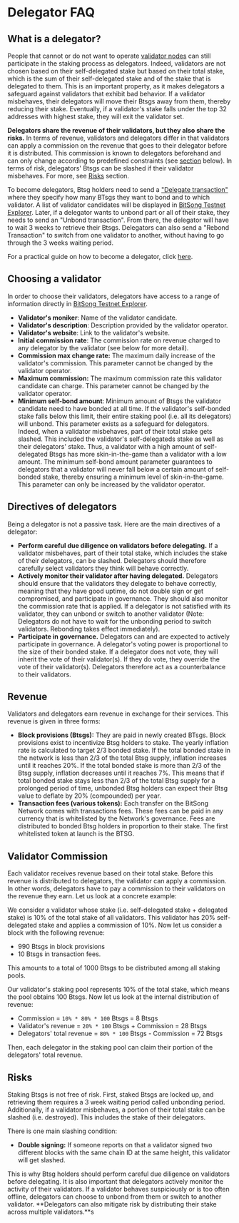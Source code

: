 # Delegator FAQ

## What is a delegator?

People that cannot or do not want to operate [validator nodes](..//validators/overview.md) can still participate in the staking process as delegators. Indeed, validators are not chosen based on their self-delegated stake but based on their total stake, which is the sum of their self-delegated stake and of the stake that is delegated to them. This is an important property, as it makes delegators a safeguard against validators that exhibit bad behavior. If a validator misbehaves, their delegators will move their Btsgs away from them, thereby reducing their stake. Eventually, if a validator's stake falls under the top 32 addresses with highest stake, they will exit the validator set.

**Delegators share the revenue of their validators, but they also share the risks.** In terms of revenue, validators and delegators differ in that validators can apply a commission on the revenue that goes to their delegator before it is distributed. This commission is known to delegators beforehand and can only change according to predefined constraints (see [section](#choosing-a-validator) below). In terms of risk, delegators' Btsgs can be slashed if their validator misbehaves. For more, see [Risks](#risks) section.

To become delegators, Btsg holders need to send a ["Delegate transaction"](./delegator-guide-cli.md#sending-transactions) where they specify how many BTsgs they want to bond and to which validator. A list of validator candidates will be displayed in [BitSong Testnet Explorer](https://testnet.explorebitsong.com). Later, if a delegator wants to unbond part or all of their stake, they needs to send an "Unbond transaction". From there, the delegator will have to wait 3 weeks to retrieve their Btsgs. Delegators can also send a "Rebond Transaction" to switch from one validator to another, without having to go through the 3 weeks waiting period. 

For a practical guide on how to become a delegator, click [here](./delegator-guide-cli.md).

## Choosing a validator

In order to choose their validators, delegators have access to a range of information directly in [BitSong Testnet Explorer](https://testnet.explorebitsong.com).

- **Validator's moniker**: Name of the validator candidate.
- **Validator's description**: Description provided by the validator operator.
- **Validator's website**: Link to the validator's website.
- **Initial commission rate**: The commission rate on revenue charged to any delegator by the validator (see below for more detail).
- **Commission max change rate:** The maximum daily increase of the validator's commission. This parameter cannot be changed by the validator operator. 
- **Maximum commission:** The maximum commission rate this validator candidate can charge. This parameter cannot be changed by the validator operator. 
- **Minimum self-bond amount**: Minimum amount of Btsgs the validator candidate need to have bonded at all time. If the validator's self-bonded stake falls below this limit, their entire staking pool (i.e. all its delegators) will unbond. This parameter exists as a safeguard for delegators. Indeed, when a validator misbehaves, part of their total stake gets slashed. This included the validator's self-delegateds stake as well as their delegators' stake. Thus, a validator with a high amount of self-delegated Btsgs has more skin-in-the-game than a validator with a low amount. The minimum self-bond amount parameter guarantees to delegators that a validator will never fall below a certain amount of self-bonded stake, thereby ensuring a minimum level of skin-in-the-game. This parameter can only be increased by the validator operator. 

## Directives of delegators

Being a delegator is not a passive task. Here are the main directives of a delegator:

- **Perform careful due diligence on validators before delegating.** If a validator misbehaves, part of their total stake, which includes the stake of their delegators, can be slashed. Delegators should therefore carefully select validators they think will behave correctly.
- **Actively monitor their validator after having delegated.** Delegators should ensure that the validators they delegate to behave correctly, meaning that they have good uptime, do not double sign or get compromised, and participate in governance. They should also monitor the commission rate that is applied. If a delegator is not satisfied with its validator, they can unbond or switch to another validator (Note: Delegators do not have to wait for the unbonding period to switch validators. Rebonding takes effect immediately).
- **Participate in governance.** Delegators can and are expected to actively participate in governance. A delegator's voting power is proportional to the size of their bonded stake. If a delegator does not vote, they will inherit the vote of their validator(s). If they do vote, they override the vote of their validator(s). Delegators therefore act as a counterbalance to their validators.

## Revenue

Validators and delegators earn revenue in exchange for their services. This revenue is given in three forms:

- **Block provisions (Btsgs):** They are paid in newly created BTsgs. Block provisions exist to incentivize Btsg holders to stake. The yearly inflation rate is calculated to target 2/3 bonded stake. If the total bonded stake in the network is less than 2/3 of the total Btsg supply, inflation increases until it reaches 20%. If the total bonded stake is more than 2/3 of the Btsg supply, inflation decreases until it reaches 7%. This means that if total bonded stake stays less than 2/3 of the total Btsg supply for a prolonged period of time, unbonded Btsg holders can expect their Btsg value to deflate by 20% (compounded) per year.
- **Transaction fees (various tokens):** Each transfer on the BitSong Network comes with transactions fees. These fees can be paid in any currency that is whitelisted by the Network's governance. Fees are distributed to bonded Btsg holders in proportion to their stake. The first whitelisted token at launch is the BTSG.

## Validator Commission

Each validator receives revenue based on their total stake. Before this revenue is distributed to delegators, the validator can apply a commission. In other words, delegators have to pay a commission to their validators on the revenue they earn. Let us look at a concrete example:

We consider a validator whose stake (i.e. self-delegated stake + delegated stake) is 10% of the total stake of all validators. This validator has 20% self-delegated stake and applies a commission of 10%. Now let us consider a block with the following revenue:

- 990 Btsgs in block provisions
- 10 Btsgs in transaction fees.

This amounts to a total of 1000 Btsgs to be distributed among all staking pools.

Our validator's staking pool represents 10% of the total stake, which means the pool obtains 100 Btsgs. Now let us look at the internal distribution of revenue:

- Commission = `10% * 80% * 100` Btsgs = 8 Btsgs
- Validator's revenue = `20% * 100` Btsgs + Commission = 28 Btsgs
- Delegators' total revenue = `80% * 100` Btsgs - Commission = 72 Btsgs

Then, each delegator in the staking pool can claim their portion of the delegators' total revenue.

## Risks

Staking Btsgs is not free of risk. First, staked Btsgs are locked up, and retrieving them requires a 3 week waiting period called unbonding period. Additionally, if a validator misbehaves, a portion of their total stake can be slashed (i.e. destroyed). This includes the stake of their delegators.

There is one main slashing condition:

- **Double signing:** If someone reports on that a validator signed two different blocks with the same chain ID at the same height, this validator will get slashed. 

This is why Btsg holders should perform careful due diligence on validators before delegating. It is also important that delegators actively monitor the activity of their validators. If a validator behaves suspiciously or is too often offline, delegators can choose to unbond from them or switch to another validator. **Delegators can also mitigate risk by distributing their stake across multiple validators.**s